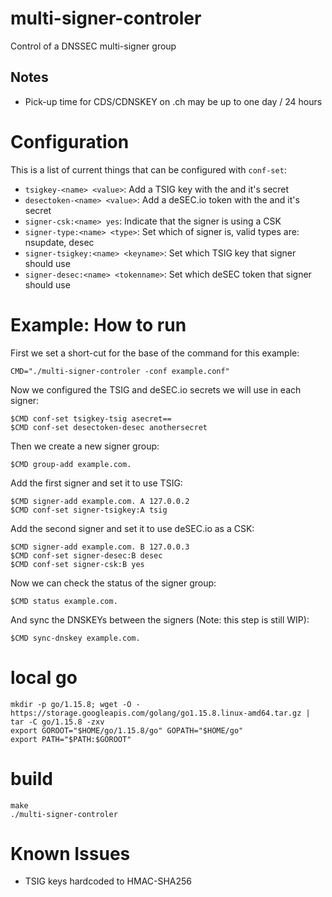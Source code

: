# multi-signer-controler
Control of a DNSSEC multi-signer group

## Notes

- Pick-up time for CDS/CDNSKEY on .ch may be up to one day / 24 hours

# Configuration

This is a list of current things that can be configured with `conf-set`:
- `tsigkey-<name> <value>`: Add a TSIG key with the <name> and it's secret <value>
- `desectoken-<name> <value>`: Add a deSEC.io token with the <name> and it's secret <value>
- `signer-csk:<name> yes`: Indicate that the signer <name> is using a CSK
- `signer-type:<name> <type>`: Set which <type> of signer <name> is, valid types are: nsupdate, desec
- `signer-tsigkey:<name> <keyname>`: Set which TSIG key <keyname> that signer <name> should use
- `signer-desec:<name> <tokenname>`: Set which deSEC token <tokenname> that signer <name> should use

# Example: How to run

First we set a short-cut for the base of the command for this example:

```
CMD="./multi-signer-controler -conf example.conf"
```

Now we configured the TSIG and deSEC.io secrets we will use in each signer:

```
$CMD conf-set tsigkey-tsig asecret==
$CMD conf-set desectoken-desec anothersecret
```

Then we create a new signer group:

```
$CMD group-add example.com.
```

Add the first signer and set it to use TSIG:

```
$CMD signer-add example.com. A 127.0.0.2
$CMD conf-set signer-tsigkey:A tsig
```

Add the second signer and set it to use deSEC.io as a CSK:

```
$CMD signer-add example.com. B 127.0.0.3
$CMD conf-set signer-desec:B desec
$CMD conf-set signer-csk:B yes
```

Now we can check the status of the signer group:

```
$CMD status example.com.
```

And sync the DNSKEYs between the signers (Note: this step is still WIP):

```
$CMD sync-dnskey example.com.
```

# local go

```
mkdir -p go/1.15.8; wget -O - https://storage.googleapis.com/golang/go1.15.8.linux-amd64.tar.gz | tar -C go/1.15.8 -zxv
export GOROOT="$HOME/go/1.15.8/go" GOPATH="$HOME/go"
export PATH="$PATH:$GOROOT"
```

# build

```
make
./multi-signer-controler
```

# Known Issues

- TSIG keys hardcoded to HMAC-SHA256
